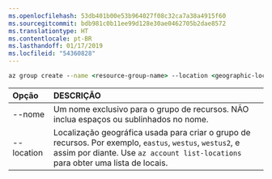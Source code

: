 ```yaml
---
ms.openlocfilehash: 53db401b00e53b964027f08c32ca7a38a4915f60
ms.sourcegitcommit: bdb981c0b11ee99d128e30ae0462705b2dae8572
ms.translationtype: HT
ms.contentlocale: pt-BR
ms.lasthandoff: 01/17/2019
ms.locfileid: "54360828"
---
```

```cmd
az group create --name <resource-group-name> --location <geographic-location> --verbose
```

| Opção | DESCRIÇÃO |
|:---|:---|
| --nome | Um nome exclusivo para o grupo de recursos. NÃO inclua espaços ou sublinhados no nome. |
| --location | Localização geográfica usada para criar o grupo de recursos. Por exemplo, `eastus`, `westus`, `westus2`, e assim por diante. Use `az account list-locations` para obter uma lista de locais. |